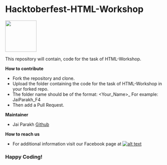 # Hacktoberfest-HTML-Workshop

<img src="https://developers.google.com/community/dsc/images/dsc_lockup.png" height="100px">

This repository will contain, code for the task of HTML-Workshop.

**How to contribute**

 - Fork the repository and clone.
 - Upload the folder containing the code for the task of HTML-Workshop in your forked repo.
 - The folder name should be of the format: <Your_Name>_<Batch>    For example: JaiParakh_F4
 - Then add a Pull Request.
 
**Maintainer**
- Jai Parakh [Github](https://github.com/JaiParakh/)

**How to reach us**
- For additional information visit our Facebook page at 
[![alt text][2.2]][2]

[2.2]: http://i.imgur.com/fep1WsG.png (http://www.facebook.com/dscjiitnoida/)

[2]: http://www.facebook.com/dscjiitnoida/




### Happy Coding!


